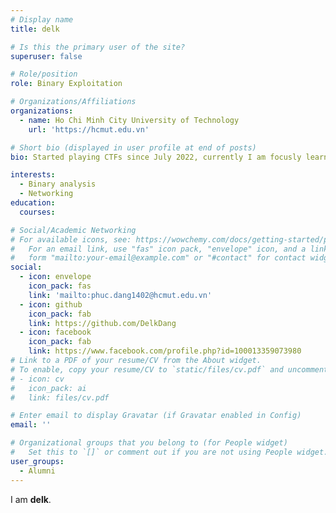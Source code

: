 ```yaml
---
# Display name
title: delk

# Is this the primary user of the site?
superuser: false

# Role/position
role: Binary Exploitation

# Organizations/Affiliations
organizations:
  - name: Ho Chi Minh City University of Technology
    url: 'https://hcmut.edu.vn'

# Short bio (displayed in user profile at end of posts)
bio: Started playing CTFs since July 2022, currently I am focusly learning in the Binary Exploitation field of CTF.

interests:
  - Binary analysis
  - Networking
education:
  courses:

# Social/Academic Networking
# For available icons, see: https://wowchemy.com/docs/getting-started/page-builder/#icons
#   For an email link, use "fas" icon pack, "envelope" icon, and a link in the
#   form "mailto:your-email@example.com" or "#contact" for contact widget.
social:
  - icon: envelope
    icon_pack: fas
    link: 'mailto:phuc.dang1402@hcmut.edu.vn'
  - icon: github
    icon_pack: fab
    link: https://github.com/DelkDang
  - icon: facebook
    icon_pack: fab
    link: https://www.facebook.com/profile.php?id=100013359073980
# Link to a PDF of your resume/CV from the About widget.
# To enable, copy your resume/CV to `static/files/cv.pdf` and uncomment the lines below.
# - icon: cv
#   icon_pack: ai
#   link: files/cv.pdf

# Enter email to display Gravatar (if Gravatar enabled in Config)
email: ''

# Organizational groups that you belong to (for People widget)
#   Set this to `[]` or comment out if you are not using People widget.
user_groups:
  - Alumni
---
```



I am **delk**.


